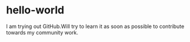 # hello-world

I am trying out GitHub.Will try to learn it as soon as possible to contribute towards my community work.
